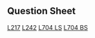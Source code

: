 ## Question Sheet

[L217](https://leetcode.com/problems/contains-duplicate/description/)
[L242](https://leetcode.com/problems/valid-anagram/description/)
[L704 LS](https://leetcode.com/problems/search-insert-position/description/)
[L704 BS](https://leetcode.com/problems/binary-search/description/)